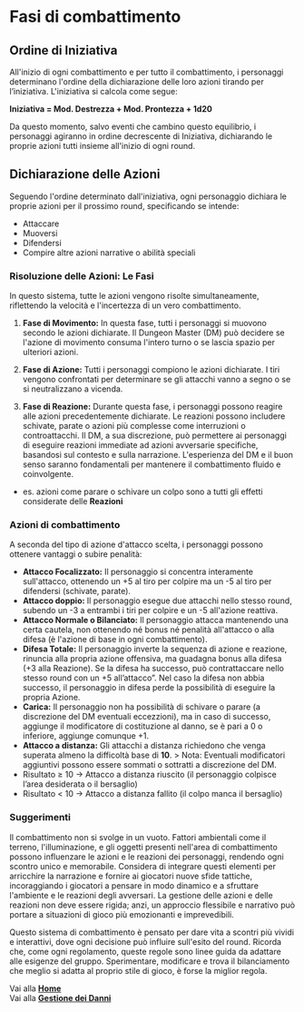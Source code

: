 # Fasi di combattimento

## Ordine di Iniziativa
All'inizio di ogni combattimento e per tutto il combattimento, i personaggi determinano l'ordine della dichiarazione delle loro azioni tirando per l’iniziativa. L'iniziativa si calcola come segue:

**Iniziativa = Mod. Destrezza + Mod. Prontezza + 1d20**

Da questo momento, salvo eventi che cambino questo equilibrio, i personaggi agiranno in ordine decrescente di Iniziativa, dichiarando le proprie azioni tutti insieme all'inizio di ogni round.

## Dichiarazione delle Azioni
Seguendo l'ordine determinato dall'iniziativa, ogni personaggio dichiara le proprie azioni per il prossimo round, specificando se intende:

- Attaccare  
- Muoversi  
- Difendersi  
- Compire altre azioni narrative o abilità speciali  

### Risoluzione delle Azioni: Le Fasi
In questo sistema, tutte le azioni vengono risolte simultaneamente, riflettendo la velocità e l'incertezza di un vero combattimento.

1. **Fase di Movimento:** In questa fase, tutti i personaggi si muovono secondo le azioni dichiarate. Il Dungeon Master (DM) può decidere se l'azione di movimento consuma l'intero turno o se lascia spazio per ulteriori azioni.

2. **Fase di Azione:** Tutti i personaggi compiono le azioni dichiarate. I tiri vengono confrontati per determinare se gli attacchi vanno a segno o se si neutralizzano a vicenda.

3. **Fase di Reazione:** Durante questa fase, i personaggi possono reagire alle azioni precedentemente dichiarate. Le reazioni possono includere schivate, parate o azioni più complesse come interruzioni o controattacchi. Il DM, a sua discrezione, può permettere ai personaggi di eseguire reazioni immediate ad azioni avversarie specifiche, basandosi sul contesto e sulla narrazione. L'esperienza del DM e il buon senso saranno fondamentali per mantenere il combattimento fluido e coinvolgente.
 - es. azioni come parare o schivare un colpo sono a tutti gli effetti considerate delle **Reazioni**

### Azioni di combattimento
A seconda del tipo di azione d'attacco scelta, i personaggi possono ottenere vantaggi o subire penalità:

  - **Attacco Focalizzato:** Il personaggio si concentra interamente sull'attacco, ottenendo un +5 al tiro per colpire ma un -5 al tiro per difendersi (schivate, parate).  
  - **Attacco doppio:** Il personaggio esegue due attacchi nello stesso round, subendo un -3 a entrambi i tiri per colpire e un -5 all'azione reattiva.  
  - **Attacco Normale o Bilanciato:** Il personaggio attacca mantenendo una certa cautela, non ottenendo né bonus né penalità all'attacco o alla difesa (è l'azione di base in ogni combattimento).
  - **Difesa Totale:** Il personaggio inverte la sequenza di azione e reazione, rinuncia alla propria azione offensiva, ma guadagna bonus alla difesa (+3 alla Reazione). Se la difesa ha successo, può contrattaccare nello stesso round con un +5 all’attacco”. Nel caso la difesa non abbia successo, il personaggio in difesa perde la possibilità di eseguire la propria Azione.
  - **Carica:** Il personaggio non ha possibilità di schivare o parare (a discrezione del DM eventuali eccezzioni), ma in caso di successo, aggiunge il modificatore di costituzione al danno, se è pari a 0 o inferiore, aggiunge comunque +1.
  - **Attacco a distanza:** Gli attacchi a distanza richiedono che venga superata almeno la difficoltà base di **10**. > Nota: Eventuali modificatori aggiuntivi possono essere sommati o sottratti a discrezione del DM.    
   - Risultato ≥ 10 → Attacco a distanza riuscito (il personaggio colpisce l’area desiderata o il bersaglio)  
   - Risultato < 10 → Attacco a distanza fallito (il colpo manca il bersaglio)

### Suggerimenti
Il combattimento non si svolge in un vuoto. Fattori ambientali come il terreno, l'illuminazione, e gli oggetti presenti nell'area di combattimento possono influenzare le azioni e le reazioni dei personaggi, rendendo ogni scontro unico e memorabile. Considera di integrare questi elementi per arricchire la narrazione e fornire ai giocatori nuove sfide tattiche, incoraggiando i giocatori a pensare in modo dinamico e a sfruttare l'ambiente e le reazioni degli avversari. La gestione delle azioni e delle reazioni non deve essere rigida; anzi, un approccio flessibile e narrativo può portare a situazioni di gioco più emozionanti e imprevedibili.

Questo sistema di combattimento è pensato per dare vita a scontri più vividi e interattivi, dove ogni decisione può influire sull'esito del round. Ricorda che, come ogni regolamento, queste regole sono linee guida da adattare alle esigenze del gruppo. Sperimentare, modificare e trova il bilanciamento che meglio si adatta al proprio stile di gioco, è forse la miglior regola.

Vai alla [**Home**](https://crypticsentinel.github.io/Open-Source-GDR/)  
Vai alla [**Gestione dei Danni**](https://crypticsentinel.github.io/Open-Source-GDR/Combattimento/02%20-%20Gestione%20dei%20Danni)
